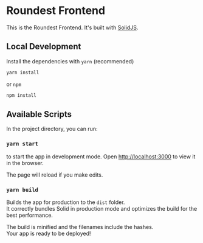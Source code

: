 # Roundest Frontend
This is the Roundest Frontend. It's built with [SolidJS](https://solidjs.com).

## Local Development

Install the dependencies with `yarn` (recommended)
```sh
yarn install
```
or `npm`
```sh
npm install
```

## Available Scripts

In the project directory, you can run:
### `yarn start`
to start the app in development mode. Open [http://localhost:3000](http://localhost:3000) to view it in the browser.

The page will reload if you make edits.

### `yarn build`

Builds the app for production to the `dist` folder.\
It correctly bundles Solid in production mode and optimizes the build for the best performance.

The build is minified and the filenames include the hashes.<br>
Your app is ready to be deployed!
